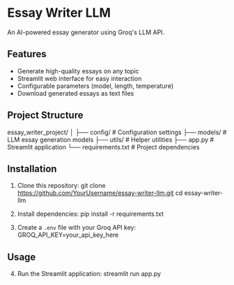 # Essay Writer LLM

An AI-powered essay generator using Groq's LLM API.

## Features

- Generate high-quality essays on any topic
- Streamlit web interface for easy interaction
- Configurable parameters (model, length, temperature)
- Download generated essays as text files

## Project Structure

essay_writer_project/
│
├── config/            # Configuration settings
├── models/            # LLM essay generation models
├── utils/             # Helper utilities
├── app.py             # Streamlit application
└── requirements.txt   # Project dependencies

## Installation

1. Clone this repository:
   git clone https://github.com/YourUsername/essay-writer-llm.git
   cd essay-writer-llm

2. Install dependencies:
   pip install -r requirements.txt

3. Create a `.env` file with your Groq API key:
   GROQ_API_KEY=your_api_key_here

## Usage

4. Run the Streamlit application:
  streamlit run app.py

